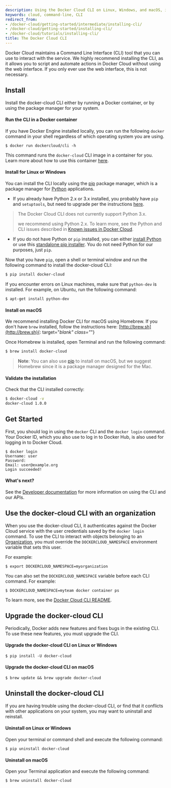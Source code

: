 ```yaml
---
description: Using the Docker Cloud CLI on Linux, Windows, and macOS, installing, updating, uninstall
keywords: cloud, command-line, CLI
redirect_from:
- /docker-cloud/getting-started/intermediate/installing-cli/
- /docker-cloud/getting-started/installing-cli/
- /docker-cloud/tutorials/installing-cli/
title: The Docker Cloud CLI
---
```


Docker Cloud maintains a Command Line Interface (CLI) tool that you can use
to interact with the service. We highly recommend installing the CLI, as it
allows you to script and automate actions in Docker Cloud without using the web
interface. If you only ever use the web interface, this is not necessary.

## Install

Install the docker-cloud CLI either by running a Docker container, or by using the package manager for your system.

#### Run the CLI in a Docker container

If you have Docker Engine installed locally, you can run the following `docker`
command in your shell regardless of which operating system you are using.

```none
$ docker run dockercloud/cli -h
```

This command runs the `docker-cloud` CLI image in a container for you. Learn
more about how to use this container
[here](https://github.com/docker/dockercloud-cli#docker-image).

#### Install for Linux or Windows

You can install the CLI locally using the [pip](https://pip.pypa.io/en/stable/)
package manager, which is a package manager for
[Python](https://www.python.org/) applications.

* If you already have Python 2.x or 3.x installed, you probably have `pip` and
`setuptools`, but need to upgrade per the instructions
[here](https://packaging.python.org/installing/).

> The Docker Cloud CLI does not currently support Python 3.x.
>
> we recommend using Python 2.x. To learn more,
see the Python and CLI issues described in
[Known issues in Docker Cloud](/docker-cloud/docker-errors-faq.md).

* If you do not have Python or `pip` installed, you can either [install
Python](https://wiki.python.org/moin/BeginnersGuide/Download) or use this
[standalone pip
installer](https://pip.pypa.io/en/latest/installing/#installing-with-get-pip-py). You do not need Python for our purposes, just `pip`.

Now that you have `pip`, open a shell or terminal
window and run the following command to install the docker-cloud CLI:

```bash
$ pip install docker-cloud
```

If you encounter errors on Linux machines, make sure that `python-dev` is
installed. For example, on Ubuntu, run the following command:

```
$ apt-get install python-dev
```

#### Install on macOS

We recommend installing Docker CLI for macOS using Homebrew. If you don't have
`brew` installed, follow the instructions here: [http://brew.sh](http://brew.sh){: target="_blank" class="_"}

Once Homebrew is installed, open Terminal and run the following command:

```bash
$ brew install docker-cloud
```

> **Note**: You can also use [pip](https://pip.pypa.io/en/stable/) to install on macOS, but we suggest Homebrew since it is a package manager designed for the
Mac.

#### Validate the installation

Check that the CLI installed correctly:

```bash
$ docker-cloud -v
docker-cloud 1.0.0
```

## Get Started

First, you should log in using the `docker` CLI and the `docker login` command.
Your Docker ID, which you also use to log in to Docker Hub, is also used for
logging in to Docker Cloud.

```none
$ docker login
Username: user
Password:
Email: user@example.org
Login succeeded!
```

#### What's next?

See the [Developer documentation](/apidocs/docker-cloud.md) for more information on using the CLI and our APIs.


## Use the docker-cloud CLI with an organization

When you use the docker-cloud CLI, it authenticates against the Docker Cloud
service with the user credentials saved by the `docker login` command. To use
the CLI to interact with objects belonging to an [Organization](orgs.md), you
must override the `DOCKERCLOUD_NAMESPACE` environment variable that sets this
user.

For example:

```none
$ export DOCKERCLOUD_NAMESPACE=myorganization
```

You can also set the `DOCKERCLOUD_NAMESPACE` variable before each CLI command.
For example:

```none
$ DOCKERCLOUD_NAMESPACE=myteam docker container ps
```

To learn more, see the [Docker Cloud CLI README](https://github.com/docker/dockercloud-cli#namespace).


## Upgrade the docker-cloud CLI

Periodically, Docker adds new features and fixes bugs in the existing CLI. To use these new features, you must upgrade the CLI.

#### Upgrade the docker-cloud CLI on Linux or Windows

```none
$ pip install -U docker-cloud
```

#### Upgrade the docker-cloud CLI on macOS

```none
$ brew update && brew upgrade docker-cloud
```

## Uninstall the docker-cloud CLI

If you are having trouble using the docker-cloud CLI, or find that it conflicts
with other applications on your system, you may want to uninstall and reinstall.

#### Uninstall on Linux or Windows

Open your terminal or command shell and execute the following command:

```none
$ pip uninstall docker-cloud
```

#### Uninstall on macOS

Open your Terminal application and execute the following command:

```none
$ brew uninstall docker-cloud
```
